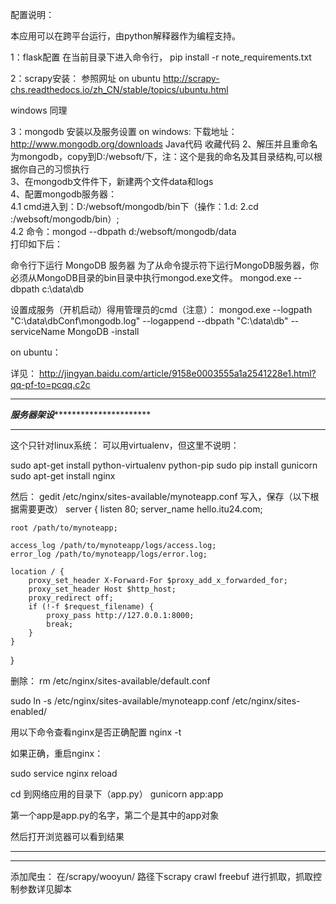 配置说明：

本应用可以在跨平台运行，由python解释器作为编程支持。

1：flask配置
在当前目录下进入命令行，
pip install -r note_requirements.txt

2：scrapy安装：
参照网址
on ubuntu
http://scrapy-chs.readthedocs.io/zh_CN/stable/topics/ubuntu.html

windows 同理

3：mongodb 安装以及服务设置
on windows:
下载地址：http://www.mongodb.org/downloads 
Java代码  收藏代码
2、解压并且重命名为mongodb，copy到D:/websoft/下，注：这个是我的命名及其目录结构,可以根据你自己的习惯执行  
3、在mongodb文件件下，新建两个文件data和logs  
4、配置mongodb服务器：  
4.1 cmd进入到：D:/websoft/mongodb/bin下（操作：1.d:  2.cd :/websoft/mongodb/bin）;  
4.2 命令：mongod --dbpath d:/websoft/mongodb/data  
   打印如下后：  


命令行下运行 MongoDB 服务器
为了从命令提示符下运行MongoDB服务器，你必须从MongoDB目录的bin目录中执行mongod.exe文件。
mongod.exe --dbpath c:\data\db

设置成服务（开机启动）得用管理员的cmd（注意）：
mongod.exe --logpath "C:\data\dbConf\mongodb.log" --logappend --dbpath "C:\data\db"  --serviceName MongoDB -install 



on ubuntu：

详见：
http://jingyan.baidu.com/article/9158e0003555a1a2541228e1.html?qq-pf-to=pcqq.c2c





**************************************************************************************
***************************服务器架设*************************************************
**************************************************************************************

这个只针对linux系统：
可以用virtualenv，但这里不说明：

sudo apt-get install python-virtualenv python-pip
sudo pip install gunicorn
sudo apt-get install nginx


然后：
gedit /etc/nginx/sites-available/mynoteapp.conf
写入，保存（以下根据需要更改）
server {
    listen 80;
    server_name hello.itu24.com;
 
    root /path/to/mynoteapp;
 
    access_log /path/to/mynoteapp/logs/access.log;
    error_log /path/to/mynoteapp/logs/error.log;
 
    location / {
        proxy_set_header X-Forward-For $proxy_add_x_forwarded_for;
        proxy_set_header Host $http_host;
        proxy_redirect off;
        if (!-f $request_filename) {
            proxy_pass http://127.0.0.1:8000;
            break;
        }
    }
}



删除：
rm /etc/nginx/sites-available/default.conf




sudo ln -s /etc/nginx/sites-available/mynoteapp.conf /etc/nginx/sites-enabled/

用以下命令查看nginx是否正确配置
nginx -t

如果正确，重启nginx：

sudo service nginx reload

cd 到网络应用的目录下（app.py）
gunicorn app:app

第一个app是app.py的名字，第二个是其中的app对象



然后打开浏览器可以看到结果



**************************************************************************
**************************************************************************


添加爬虫：
在/scrapy/wooyun/
路径下scrapy crawl freebuf 进行抓取，抓取控制参数详见脚本